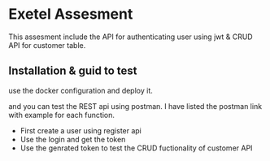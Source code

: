 # Exetel Assesment

This assesment include the API for authenticating user using jwt & CRUD API for customer table.

## Installation & guid to test

use the docker configuration and deploy it.

and you can test the REST api using postman. I have listed the postman link with example for each function.

- First create a user using register api
- Use the login and get the token
- Use the genrated token to test the CRUD fuctionality of customer API
